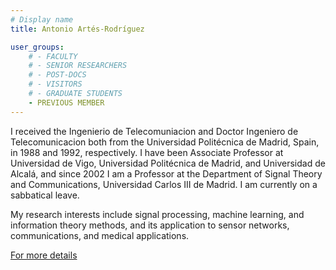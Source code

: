 ```yaml
---
# Display name
title: Antonio Artés-Rodríguez

user_groups:
    # - FACULTY
    # - SENIOR RESEARCHERS
    # - POST-DOCS
    # - VISITORS
    # - GRADUATE STUDENTS
    - PREVIOUS MEMBER
---
```



I received the Ingenierio de Telecomuniacion and Doctor Ingeniero de Telecomunicacion both from the Universidad Politécnica de Madrid, Spain, in 1988 and 1992, respectively. I have been Associate Professor at Universidad de Vigo, Universidad Politécnica de Madrid, and Universidad de Alcalá, and since 2002 I am a Professor at the Department of Signal Theory and Communications, Universidad Carlos III de Madrid. I am currently on a sabbatical leave.

My research interests include signal processing, machine learning, and information theory methods, and its application to sensor networks, communications, and medical applications.

[For more details](http://www.tsc.uc3m.es/~antonio/)